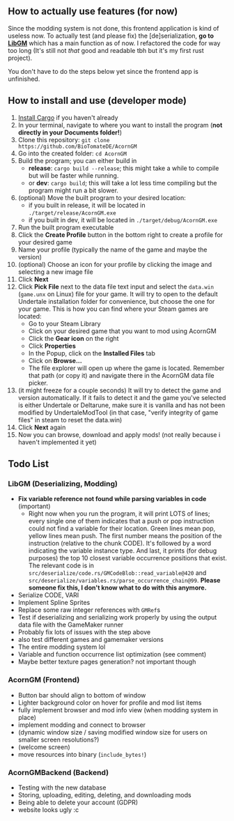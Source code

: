 [//]: # (# AcornGM - A GameMaker Mod Manager)


## How to actually use features (for now)
Since the modding system is not done, this frontend application is kind of useless now.
To actually test (and please fix) the \[de\]serialization,
**go to [LibGM](https://github.com/BioTomateDE/LibGM)** which has a main function as of now.
I refactored the code for way too long
(It's still not *that* good and readable tbh but it's my first rust project).

You don't have to do the steps below yet since the frontend app is unfinished.


## How to install and use (developer mode)
1. [Install Cargo](https://doc.rust-lang.org/cargo/getting-started/installation.html) if you haven't already
2. In your terminal, navigate to where you want to install the program (**not directly in your Documents folder!**)
3. Clone this repository: `git clone https://github.com/BioTomateDE/AcornGM`
4. Go into the created folder: `cd AcornGM`
5. Build the program; you can either build in
    - **release**: `cargo build --release`; this might take a while to compile but will be faster while running.
    - or **dev**: `cargo build`; this will take a lot less time compiling but the program might run a bit slower.
6. (optional) Move the built program to your desired location:
    - if you built in release, it will be located in `./target/release/AcornGM.exe`
    - if you built in dev, it will be located in `./target/debug/AcornGM.exe`
7. Run the built program executable
8. Click the **Create Profile** button in the bottom right to create a profile for your desired game
9. Name your profile (typically the name of the game and maybe the version)
10. (optional) Choose an icon for your profile by clicking the image and selecting a new image file
11. Click **Next**
12. Click **Pick File** next to the data file text input and select 
the `data.win` (`game.unx` on Linux) file for your game. It will try to open
to the default Undertale installation folder for convenience, but choose the one for your game.
This is how you can find where your Steam games are located: 
    - Go to your Steam Library
    - Click on your desired game that you want to mod using AcornGM
    - Click the **Gear icon** on the right
    - Click **Properties**
    - In the Popup, click on the **Installed Files** tab
    - Click on **Browse...**
    - The file explorer will open up where the game is located.
    Remember that path (or copy it) and navigate there in the AcornGM data file picker.
13. (it might freeze for a couple seconds) It will try to detect the game and version 
automatically. If it fails to detect it and the game you've selected is either Undertale or Deltarune,
make sure it is vanilla and has not been modified by UndertaleModTool (in that case, 
"verify integrity of game files" in steam to reset the data.win)
14. Click **Next** again
15. Now you can browse, download and apply mods! (not really because i haven't implemented it yet)

## Todo List
### LibGM (Deserializing, Modding)
- **Fix variable reference not found while parsing variables in code** (important)
  - Right now when you run the program, it will print LOTS of lines; every single one of them
  indicates that a push or pop instruction could not find a variable for their location.
  Green lines mean pop, yellow lines mean push. The first number means the position of the 
  instruction (relative to the chunk CODE). It's followed by a word indicating the variable instance type.
  And last, it prints (for debug purposes) the top 10 closest variable occurrence positions that exist.
  The relevant code is in `src/deserialize/code.rs/GMCodeBlob::read_variable@420` and 
  `src/deserialize/variables.rs/parse_occurrence_chain@99`. **Please someone fix this, I don't know what to do with this anymore.**
- Serialize CODE, VARI
- Implement Spline Sprites
- Replace some raw integer references with `GMRef`s
- Test if deserializing and serializing work properly by using the output data file with the GameMaker runner
- Probably fix lots of issues with the step above
- also test different games and gamemaker versions
- The entire modding system lol
- Variable and function occurrence list optimization (see comment)
- Maybe better texture pages generation? not important though

### AcornGM (Frontend)
- Button bar should align to bottom of window
- Lighter background color on hover for profile and mod list items
- fully implement browser and mod info view (when modding system in place)
- implement modding and connect to browser
- (dynamic window size / saving modified window size for users on smaller screen resolutions?)
- (welcome screen)
- move resources into binary (`include_bytes!`)

### AcornGMBackend (Backend)
- Testing with the new database
- Storing, uploading, editing, deleting, and downloading mods
- Being able to delete your account (GDPR)
- website looks ugly :c

